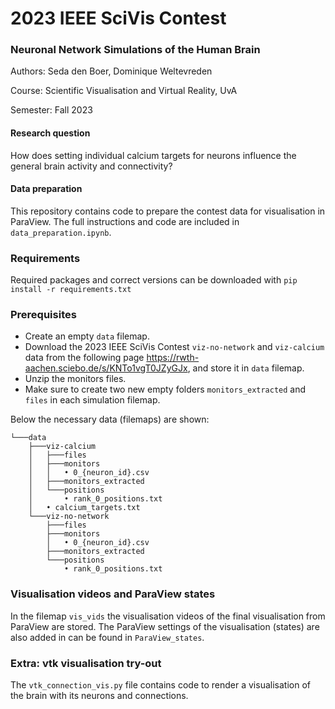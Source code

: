 # 2023 IEEE SciVis Contest
### Neuronal Network Simulations of the Human Brain

Authors: Seda den Boer, Dominique Weltevreden

Course: Scientific Visualisation and Virtual Reality, UvA

Semester: Fall 2023

#### Research question
How does setting individual calcium targets for neurons influence the general brain activity and connectivity?

#### Data preparation
This repository contains code to prepare the contest data for visualisation in ParaView. The full instructions and code are included in `data_preparation.ipynb`. 

### Requirements
Required packages and correct versions can be downloaded with `pip install -r requirements.txt`

### Prerequisites
* Create an empty `data` filemap.
* Download the 2023 IEEE SciVis Contest `viz-no-network` and `viz-calcium` data from the following page https://rwth-aachen.sciebo.de/s/KNTo1vgT0JZyGJx, and store it in `data` filemap.
* Unzip the monitors files.
* Make sure to create two new empty folders `monitors_extracted` and `files` in each simulation filemap.

Below the necessary data (filemaps) are shown:
```
└───data
    ├───viz-calcium
    │   ├───files
    │   ├───monitors
    │   │   • 0_{neuron_id}.csv
    │   ├───monitors_extracted
    │   └───positions
    │       • rank_0_positions.txt
    │   • calcium_targets.txt
    └───viz-no-network
        ├───files
        ├───monitors
        │   • 0_{neuron_id}.csv
        ├───monitors_extracted
        └───positions
            • rank_0_positions.txt
```
### Visualisation videos and ParaView states
In the filemap `vis_vids` the visualisation videos of the final visualisation from ParaView are stored. The ParaView settings of the visualisation (states) are also added in can be found in `ParaView_states`.

### Extra: vtk visualisation try-out
The `vtk_connection_vis.py` file contains code to render a visualisation of the brain with its neurons and connections.